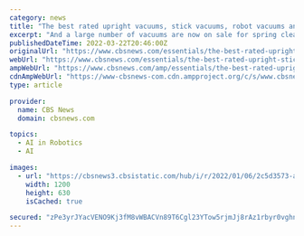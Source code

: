 ```yaml
---
category: news
title: "The best rated upright vacuums, stick vacuums, robot vacuums and mop vacuums you can buy in 2022"
excerpt: "And a large number of vacuums are now on sale for spring cleaning-- we weren't seeing these kind of deals back in January. And if you absolutely hate vacuuming? Robot vacuums such as the iRobot Roomba do the job for you."
publishedDateTime: 2022-03-22T20:46:00Z
originalUrl: "https://www.cbsnews.com/essentials/the-best-rated-upright-stick-robot-and-mop-vacuums-you-can-buy/"
webUrl: "https://www.cbsnews.com/essentials/the-best-rated-upright-stick-robot-and-mop-vacuums-you-can-buy/"
ampWebUrl: "https://www.cbsnews.com/amp/essentials/the-best-rated-upright-stick-robot-and-mop-vacuums-you-can-buy/"
cdnAmpWebUrl: "https://www-cbsnews-com.cdn.ampproject.org/c/s/www.cbsnews.com/amp/essentials/the-best-rated-upright-stick-robot-and-mop-vacuums-you-can-buy/"
type: article

provider:
  name: CBS News
  domain: cbsnews.com

topics:
  - AI in Robotics
  - AI

images:
  - url: "https://cbsnews3.cbsistatic.com/hub/i/r/2022/01/06/2c5d3573-a0ae-4af6-9e76-f19a57a6d6c6/thumbnail/1200x630/2dda76924cd88bd34e6590b6757c0697/gettyimages-1280594007.jpg"
    width: 1200
    height: 630
    isCached: true

secured: "zPe3yrJYacVENO9Kj3fM8vWBACVn89T6Cgl23YTow5rjmJj8rAz1rbyr0vghn9h8fGfQg8VblbowJPft4xhiji4IeMeKSz2Kd1ES6ALcVzPtoJJoXCmJhhIJwjqwlWtIXGKzHz8LD3MwBVgJ9/VIsqZV+ZYfXHRyhhaFWOvXamcbGBiKhOauVCsUrkVtjLZb4L/rwKJp433RgV9GU1IHySkyCMP78JjwWrUa1eohLfXQNUTUseLyx8FKTsjjKGWTjXWHcVh0ciILCbH+v9mencJpMoqs3ILlDEgZqp8oDTP/1xMSBB/9dP+cwVMw12wCOo68kouaji+3Jaf5S8ZQnkogqsIa+7pYFLnClOj5vLM=;F/H9vFnomZjDUg8nNlc8nQ=="
---
```


